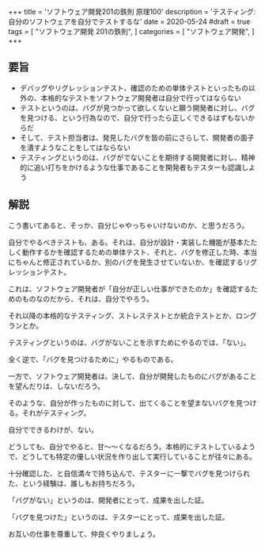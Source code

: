 +++
title = 'ソフトウェア開発201の鉄則 原理100' 
description = 'テスティング:自分のソフトウェアを自分でテストするな'
date = 2020-05-24
#draft = true
tags = [
    "ソフトウェア開発 201の鉄則",
]
categories = [
    "ソフトウェア開発",
]
+++
## 要旨
* デバッグやリグレッションテスト、確認のための単体テストといったもの以外の、本格的なテストをソフトウェア開発者は自分で行ってはならない
* テストというのは、バグが見つかって欲しくないと願う開発者に対し、バグを見つける、という行為なので、自分で行ったら正しくできるはずもないからだ
* そして、テスト担当者は、発見したバグを皆の前にさらして、開発者の面子を潰すようなことをしてはならない
* テスティングというのは、バグがでないことを期待する開発者に対し、精神的に追い打ちをかけるような仕事であることを開発者もテスターも認識しよう

## 解説
こう書いてあると、そっか、自分じゃやっちゃいけないのか、と思うだろう。

自分でやるべきテストも、ある。それは、自分が設計・実装した機能が基本たたしく動作するかを確認するための単体テスト、それと、バグを修正した時、本当にちゃんと修正されているか、別のバグを発生させていないか、を確認するリグレッションテスト。

これは、ソフトウェア開発者が「自分が正しい仕事ができたのか」を確認するためのものなのだから、それは、自分でやろう。

それ以降の本格的なテスティング、ストレステストとか統合テストとか、ロングランとか。

テスティングというのは、バグがないことを示すためにやるのでは、「ない」。

全く逆で、「バグを見つけるために」やるものである。

一方で、ソフトウェア開発者は、決して、自分が開発したものにバグがあることを望んだりは、しないだろう。

そのような、自分が作ったものに対して、出てくることを望まないバグを見つける。それがテスティング。

自分でできるわけが、ない。

どうしても、自分でやると、甘〜〜くなるだろう。本格的にテストしているようで、どうしても特定の優しい状況を作り出して実行していることが往々にある。

十分確認した、と自信満々で持ち込んで、テスターに一撃でバグを見つけられた、という経験は、誰しもお持ちだろう。

「バグがない」というのは、開発者にとって、成果を出した証。

「バグを見つけた」というのは、テスターにとって、成果を出した証。

お互いの仕事を尊重して、仲良くやりましょう。
